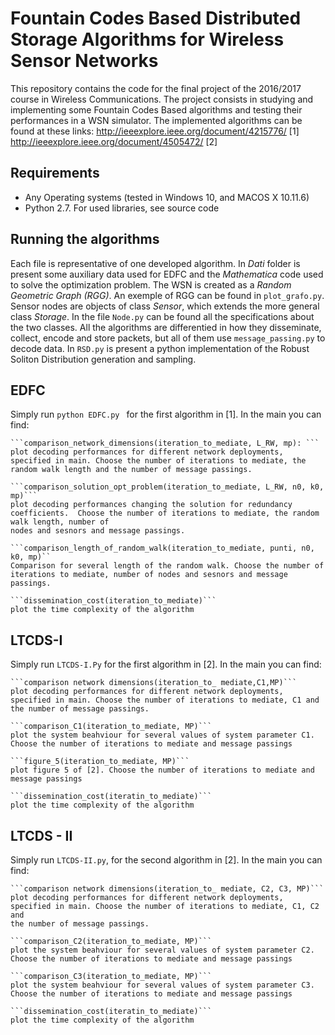 # Fountain Codes Based Distributed Storage Algorithms for Wireless Sensor Networks

This repository contains the code for the final project of the 2016/2017 course in Wireless Communications. The project consists in studying and implementing some Fountain Codes Based algorithms and testing their performances in a WSN simulator.
The implemented algorithms can be found at these links:
http://ieeexplore.ieee.org/document/4215776/ [1]
http://ieeexplore.ieee.org/document/4505472/ [2]

## Requirements
- Any Operating systems (tested in Windows 10, and MACOS X 10.11.6)
- Python 2.7. For used libraries, see source code

## Running the algorithms
Each file is representative of one developed algorithm. In *Dati* folder is present some auxiliary data used for EDFC and the *Mathematica* code used to solve the optimization problem.
The WSN is created as a *Random Geometric Graph (RGG)*. An exemple of RGG can be found in ```plot_grafo.py```. Sensor nodes are objects of class *Sensor*, which extends the more general class *Storage*. In the file ```Node.py``` can be found all the specifications about the two classes.
All the algorithms are differentied in how they disseminate, collect, encode and store packets, but all of them use ```message_passing.py``` to decode data.
In ```RSD.py``` is present a python implementation of the Robust Soliton Distribution generation and sampling. 

## EDFC
Simply run  ```python EDFC.py ``` for the first algorithm in [1].
In the main you can find:

    ```comparison_network_dimensions(iteration_to_mediate, L_RW, mp): ```
    plot decoding performances for different network deployments, specified in main. Choose the number of iterations to mediate, the random walk length and the number of message passings.
    
    ```comparison_solution_opt_problem(iteration_to_mediate, L_RW, n0, k0, mp)```
    plot decoding performances changing the solution for redundancy coefficients.  Choose the number of iterations to mediate, the random walk length, number of 
    nodes and sesnors and message passings.
    
    ```comparison_length_of_random_walk(iteration_to_mediate, punti, n0, k0, mp)``
    Comparison for several length of the random walk. Choose the number of iterations to mediate, number of nodes and sesnors and message passings.

    ```dissemination_cost(iteration_to_mediate)```
    plot the time complexity of the algorithm



## LTCDS-I
Simply run ```LTCDS-I.Py``` for the first algorithm in [2].
In the main you can find:

    ```comparison network dimensions(iteration_to_ mediate,C1,MP)```
    plot decoding performances for different network deployments, specified in main. Choose the number of iterations to mediate, C1 and 
    the number of message passings.
  
    ```comparison_C1(iteration_to_mediate, MP)```
    plot the system beahviour for several values of system parameter C1. Choose the number of iterations to mediate and message passings

    ```figure_5(iteration_to_mediate, MP)```
    plot figure 5 of [2]. Choose the number of iterations to mediate and message passings

    ```dissemination_cost(iteratin_to_mediate)```
    plot the time complexity of the algorithm

## LTCDS - II
Simply run ```LTCDS-II.py```, for the second algorithm in [2].
In the main you can find:

    ```comparison network dimensions(iteration_to_ mediate, C2, C3, MP)```
    plot decoding performances for different network deployments, specified in main. Choose the number of iterations to mediate, C1, C2 and 
    the number of message passings.
  
    ```comparison_C2(iteration_to_mediate, MP)```
    plot the system beahviour for several values of system parameter C2. Choose the number of iterations to mediate and message passings

    ```comparison_C3(iteration_to_mediate, MP)```
    plot the system beahviour for several values of system parameter C3. Choose the number of iterations to mediate and message passings

    ```dissemination_cost(iteratin_to_mediate)```
    plot the time complexity of the algorithm
